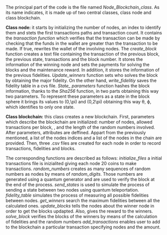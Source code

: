 The principal part of the code is the file named *Node_Blockchain_class*. As its name indicates, it is made up of two central classes, class node and class blockchain.

**Class node:** it starts by initializing the number of nodes, an index to identify them and stets the first transactions paths and transaction count.
It contains the *transaction function* which verifies that the transaction can be made by checking that the funds in the wallet are greater than the transaction to be made. If true, rewrites the wallet of the involving nodes.
The *create_block* function creates a text file containing the transaction of the previous block, the previous state, transactions and the block number. It stores the information of the winning node and sets the payments for solving the blocks and the maintenance reward. In addition, it stores the information of the previous fidelities.
*Update_winners* function sets who solves the block by obtaining the major fidelity. On the other hand, *write_fidelitiy* saves the fidelity table in a cvs file.
*State_ parameters* function hashes the block information, thanks to the *Sha256*  function, in two parts obtaining this way two parameters. To represent these parameters as a state in the block sphere it brings its values to (0,\pi) and (0,2\pi) obtaining this way θ, ϕ, which identifies to only one state.

**Class blockchain:** this class creates a new blockchain. First, parameters which describe the blockchain are initialized: number of nodes, allowed transactions per block, , and the length of the random numbers involved. After parameters, attributes are deffined. Appart from the previously mentioned, a list of the nodes indices and a list of the nodes in the chain are provided.
Then, three .csv files are created for each node in order to record transactions, fidelities and blocks.

The corresponding functions are described as follows: 
*initialize_files* a initial transactions file is inizialited giving each node 20 coins to make transactions.
*random_numbers* creates as many sequences of random numbers as nodes by means of *random_digits*. Those numbers are generated using a quantum generator and are used to verify the block at the end of the process. 
*send_states* is used to simulate the process of sending a state between two nodes using quantum teleportation.
*fidelity_table* simulates the process of measuring all possible fidelities between nodes.
*get_winners* search the maximum fidelities between all the calculated ones.
*update_blocks* tells the nodes about the winner node in order to get the blocks updapted. Also, gives the reward to the winners.
*solve_block* verifies the blocks of the winners by means of the calculation of fidelities and the random numbers
*add_transactions* enables user to add to the blockchain a particular transaction specifying nodes and the amount.
